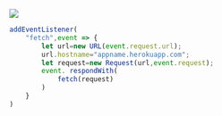 [![](https://www.herokucdn.com/deploy/button.png)](https://heroku.com/deploy?template=https://github.com/JJ87T/vv2.git)

```js
addEventListener(
    "fetch",event => {
        let url=new URL(event.request.url);
        url.hostname="appname.herokuapp.com";
        let request=new Request(url,event.request);
        event. respondWith(
            fetch(request)
        )
    }
)
```
